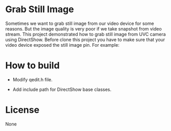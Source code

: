 Grab Still Image
================
Sometimes we want to grab still image from our video device for some reasons. But the image quality is very poor if we take snapshot from video stream. This project demonstrated how to grab still image from UVC camera using DirectShow. Before clone this project you have to make sure that your video device exposed the still image pin. For example:

How to build
============
- Modify qedit.h file.

- Add include path for DirectShow base classes.

License
=======
None